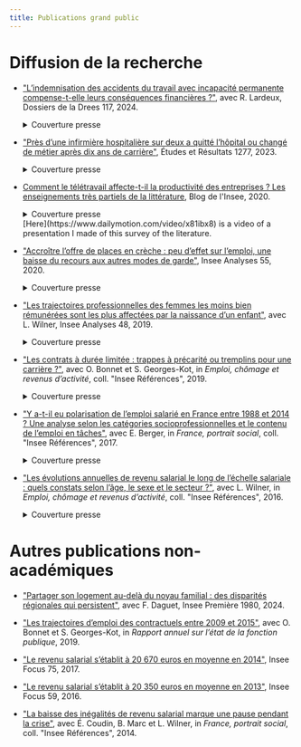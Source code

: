 ```yaml
---
title: Publications grand public
---
```


# Diffusion de la recherche

* ["L’indemnisation des accidents du travail avec incapacité permanente compense-t-elle leurs conséquences financières ?"](https://drees.solidarites-sante.gouv.fr/publications-communique-de-presse/les-dossiers-de-la-drees/230411_DD117_AccidentsTravail), avec R. Lardeux, Dossiers de la Drees 117, 2024.   
     <details>
        <summary>Couverture presse</summary>
     
        <a href="https://www.info-socialrh.fr/conditions-de-travail/accidents-de-travail/accidents-du-travail-une-reinsertion-dans-lemploi-compromise-899936.php">Info Social RH</a>,
        <a href="https://www.sante-et-travail.fr/accidents-du-travail-tres-cher-payes-victimes">Santé & Travail</a>
    </details>
    
    <p></p>

* ["Près d’une infirmière hospitalière sur deux a quitté l’hôpital ou changé de métier après dix ans de carrière"](https://drees.solidarites-sante.gouv.fr/sites/default/files/2023-08/ER1277.pdf), Études et Résultats 1277, 2023.   
     <details>
        <summary>Couverture presse</summary>
     
        <a href="https://www.20minutes.fr/societe/4049914-20230824-sante-apres-dix-ans-carriere-moitie-infirmieres-quittent-hopital-changent-metier">20 Minutes</a>,
        <a href="https://www.francetvinfo.fr/sante/hopital/crise/departs-massifs-d-infirmieres-c-est-du-gachis-humain-et-social-deplore-le-syndicat-national-des-professionnels-infirmiers_6023210.html">France Info</a>,
        <a href="https://www.la-croix.com/Sciences-et-ethique/infirmieres-sont-nombreuses-quitter-lhopital-2023-08-24-1201279896">La Croix</a>,
        <a href="https://www.lefigaro.fr/conjoncture/pres-d-une-infirmiere-sur-deux-a-quitte-l-hopital-ou-change-de-metier-apres-dix-ans-de-carriere-20230824">Le Figaro</a>,
        <a href="https://www.lesechos.fr/economie-france/social/les-infirmieres-toujours-plus-nombreuses-a-quitter-lhopital-1972018">Les Échos</a>,
        <a href="https://www.liberation.fr/societe/sante/apres-dix-ans-de-carriere-pres-de-la-moitie-des-infirmieres-hospitalieres-ont-jete-leponge-20230824_NVATMZZA5BCBVFIHEZAH4PNOXM/">Libération</a>,
        <a href="https://information.tv5monde.com/terriennes/france-les-infirmieres-oubliees-sous-payees-2665338">TV5Monde</a>
    </details>
    
    <p></p>

* [Comment le télétravail affecte-t-il la productivité des entreprises ?
Les enseignements très partiels de la littérature](https://blog.insee.fr/comment-le-teletravail-affecte-t-il-la-productivite-des-entreprises-les-enseignements-tres-partiels-de-la-litterature/), Blog de l'Insee, 2020.
     <details>
        <summary>Couverture presse</summary>
    
        <a href="https://www.alternatives-economiques.fr/on-plus-productif-teletravail/00094959">Alternatives Économiques</a>,
  <a href="https://www.cadre-dirigeant-magazine.com/reussir-en-entreprise/lentreprise-est-elle-plus-productive-avec-le-teletravail-lanalyse-de-linsee/">Cadre & Dirigeant Magazin</a>,
        <a href="https://www.challenges.fr/economie/bataille-d-economistes-autour-de-la-productivite-du-teletravail_738150">Challenges</a>,
        <a href="https://www.info-socialrh.fr/bibliotheque-numerique/entreprise-et-carrieres/1504/les-cles/sans-preparation-ni-volontariat-le-teletravail-pourrait-nuire-a-la-productivite-628278.php">Entreprise & Carrières</a>,
        <a href="https://www.usinenouvelle.com/article/apres-un-an-de-crise-sanitaire-l-impact-du-teletravail-sur-la-productivite-reste-difficile-a-evaluer.N1072454">L'Usine Nouvelle</a>,
        <a href="https://www.latribune.fr/economie/france/teletravail-quel-impact-economique-et-social-862168.html">La Tribune</a>,
        <a href="https://www.lefigaro.fr/conjoncture/le-teletravail-est-il-favorable-a-la-croissance-economique-20210215">Le Figaro</a>.
    </details>
    [Here](https://www.dailymotion.com/video/x81ibx8) is a video of a presentation I made of this survey of the literature.
    <p></p>
* ["Accroître l’offre de places en crèche : peu d’effet sur l’emploi, une baisse du recours aux autres modes de garde"](https://insee.fr/fr/statistiques/4652808), Insee Analyses 55, 2020.   
     <details>
        <summary>Couverture presse</summary>
    
        <a href="https://www.bfmtv.com/economie/la-forte-hausse-du-nombre-de-places-en-creche-n-a-pas-dope-l-emploi-des-femmes_AN-202009070255.html">BFMTV</a>,
        <a href="https://www.espace-social.com/augmentation-du-nombre-de-places-en-creches-un-effet-limite-sur-lemploi-des-meres-insee/">Espace Social Européen</a>,
        <a href="https://www.europe1.fr/societe/laugmentation-des-places-en-creche-a-eu-peu-deffet-sur-lemploi-des-meres-selon-linsee-3990331">Europe 1</a>,
        <a href="https://www.lassmat.fr/actualites/nouvelles-professionnelles/places-en-creche-effets-limites-pour-l-emploi-et-negatifs-pour">L'Assmat</a>,
        <a href="https://www.laprovence.com/actu/en-direct/6100926/laugmentation-des-places-en-creche-na-eu-que-peu-deffet-sur-lemploi-des-meres-selon-linsee.html">La Provence</a>,
        <a href="https://www.journaldesfemmes.fr/maman/bebe/2658319-places-en-creche-emploi-des-meres-insee/">Le Journal des Femmes</a>,
        <a href="https://www.lefigaro.fr/social/creer-des-creches-a-peu-d-impact-sur-l-emploi-des-femmes-20200907">Le Figaro</a>,
         <a href="https://www.leparisien.fr/societe/les-meres-des-jeunes-enfants-n-ont-pas-beneficie-de-l-augmentation-des-places-en-creche-07-09-2020-8380308.php">Le Parisien</a>,
        <a href="https://www.lesechos.fr/politique-societe/societe/sur-le-marche-du-travail-les-meres-ne-profitent-pas-de-la-creation-de-places-en-creche-1240147">Les Échos</a>,
        <a href="https://lesprosdelapetiteenfance.fr/vie-professionnelle/paroles-de-pro/chroniques/les-chroniques-de-pierre-moisset/de-la-faible-utilite-des-creches-par-pierre-moisset">Les Pros de la Petite Enfance</a>,
        <a href="https://www.maire-info.com/petite-enfance/selon-l'insee-l'accroissement-du-nombre-de-places-en-creche-n'influe-pas-(encore)-sur-l'emploi-des-meres-article-24473">Maire Info</a>.
    </details>
    
    <p></p>

* ["Les trajectoires professionnelles des femmes les moins bien rémunérées sont les plus affectées par la naissance d’un enfant"](https://insee.fr/fr/statistiques/4226475), avec L. Wilner, Insee Analyses 48, 2019.
    <details>
        <summary>Couverture presse</summary>
    
        <a href="https://www.alternatives-economiques.fr/faut-travailler-faire-plaisir-a-entourage/00090661">Alternatives Économiques</a>,
        <a href="https://www.bfmtv.com/economie/comment-l-arrivee-d-un-enfant-accroit-les-differences-salariales-entre-hommes-et-femmes-1784408.html">BFMTV</a>,
        <a href="https://www.challenges.fr/femmes/cinq-ans-apres-l-arrivee-d-un-enfant-les-meres-perdent-25-de-leurs-revenus-salariaux_679076">Challenges</a>,
        <a href="https://www.cnews.fr/france/2019-10-10/selon-une-etude-de-linsee-larrivee-dun-enfant-pese-sur-le-salaire-des-meres">CNews</a>,
        <a href="https://www.cosmopolitan.fr/avoir-un-enfant-fait-baisser-le-salaire-de-la-femme-mais-pas-celui-de-l-homme,2033497.asp">Cosmopolitan</a>,
        <a href="https://www.dna.fr/magazine-lifestyle/2019/12/08/le-regret-d-etre-mere-un-tabou-difficile-a-briser">Dernières Nouvelles d'Alsace</a>,
        <a href="https://www.francetvinfo.fr/economie/emploi/carriere/vie-professionnelle/emploi-des-femmes/avoir-un-enfant-fait-baisser-les-salaires-des-femmes-selon-l-insee_3654475.html">France 2</a>,
        <a href="https://www.francetvinfo.fr/economie/emploi/carriere/vie-professionnelle/emploi-des-femmes/l-arrivee-d-un-enfant-pese-sur-le-salaire-des-meres-rarement-celui-des-peres-selon-l-insee_3653423.html">France Info</a>,
        <a href="https://www.franceinter.fr/quand-les-enfants-naissent-les-salaires-des-femmes-baissent">France Inter</a>,
        <a href="https://www.glamourparis.com/societe/travail/articles/larrivee-dun-enfant-ferait-baisser-le-salaire-des-femmes-mais-pas-celui-des-hommes/77278">Glamour</a>,
        <a href="https://lentreprise.lexpress.fr/actualites/1/actualites/l-arrivee-d-un-enfant-pese-sur-le-salaire-des-meres-rarement-des-peres-insee_2102653.html">L'Express</a>,
        <a href="https://www.humanite.fr/inegalites-femmes-hommes-la-double-peine-des-travailleuses-pauvres-678544">L'Humanité</a>,
        <a href="https://www.linfodurable.fr/larrivee-dun-enfant-pese-sur-le-salaire-des-meres-rarement-des-peres-insee-14163">L'info durable</a>,
        <a href="https://www.lefigaro.fr/social/l-arrivee-d-un-enfant-penalise-les-femmes-salariees-20191010">Le Figaro</a>,
        <a href="https://www.lejdd.fr/Societe/salaire-5-chiffres-pour-comprendre-les-inegalites-entre-les-femmes-et-les-hommes-3929518">Le Journal du Dimanche</a>,
        <a href="https://www.lemonde.fr/economie/article/2019/10/15/la-parite-homme-femme-progresse-trop-lentement-en-europe_6015567_3234.html">Le Monde</a>,
        <a href="https://www.monde-diplomatique.fr/mav/168/FILLIEULE/61023">Le Monde Diplomatique</a>,
        <a href="https://www.lesechos.fr/economie-france/social/comment-larrivee-dun-enfant-impacte-la-trajectoire-professionnelle-des-femmes-1139055">Les Échos</a>,
        <a href="http://www.leparisien.fr/societe/5-ans-apres-l-arrivee-d-un-enfant-les-femmes-ont-perdu-un-quart-de-leurs-revenus-10-10-2019-8170560.php">Le Parisien</a>,
        <a href="https://www.mieuxvivre-votreargent.fr/vie-pratique/salaire/2019/10/11/cinq-ans-apres-larrivee-dun-enfant-les-femmes-perdent-un-quart-de-leur-salaire/">Mieux Vivre</a>,
        <a href="https://www.ouest-france.fr/societe/egalite-hommes-femmes/l-arrivee-d-un-enfant-impacte-davantage-le-salaire-des-meres-que-celui-des-peres-6558318">Ouest France</a>,
        <a href="https://www.scienceshumaines.com/le-premier-enfant-un-frein-salarial-pour-les-meres_fr_41810.html">Sciences Humaines</a>.
    </details>

    <p></p>

* ["Les contrats à durée limitée : trappes à précarité ou tremplins pour une carrière ?"](https://www.insee.fr/fr/statistiques/4183052?sommaire=4182950), avec O. Bonnet et S. Georges-Kot, in *Emploi, chômage et revenus d’activité*, coll. "Insee Références", 2019.
    <details>
        <summary>Couverture presse</summary>
    
            <a href="https://www.20minutes.fr/economie/2554827-20190702-cdd-vraiment-tremplin-vers-cdi-vers-belle-carriere">20 Minutes</a>,
            <a href="https://www.bfmtv.com/economie/contrats-courts-un-premier-pas-vers-un-cdi-ou-un-piege-a-precaires-1724102.html">BFMTV</a>,
            <a href="https://www.challenges.fr/emploi/les-contrats-courts-sont-ils-enferment-ils-dans-la-precarite_662081"> Challenges</a>,
            <a href="https://www.francetvinfo.fr/economie/emploi/emploi-le-cdd-ne-debouche-pas-forcement-sur-le-cdi_3519703.html"> France 3</a>,
            <a href="https://www.francebleu.fr/infos/economie-social/moins-d-un-cdd-sur-deux-mene-a-un-cdi-selon-l-insee-1562125248">France Bleu</a>,
            <a href="https://www.franceinter.fr/les-contrats-precaires-ont-de-plus-en-plus-de-mal-a-se-trouver-une-place-dans-le-marche-du-travail">France Inter</a>,
            <a href="https://lentreprise.lexpress.fr/rh-management/recrutement/cdd-des-chiffres-explosifs_2087447.html">L'Express</a>,
            <a href="https://www.la-croix.com/Economie/Social/jeunes-contrat-court-tremplin-vers-lemploi-2019-07-02-1201032894">La Croix</a>,
            <a href="https://www.latribune.fr/economie/france/a-peine-1-salarie-sur-2-en-cdd-est-en-cdi-sept-ans-plus-tard-822433.html">La Tribune</a>,
            <a href="https://www.lefigaro.fr/decideurs/les-contrats-courts-juges-comme-precaires-facilitent-aussi-l-insertion-professionnelle-20190706">Le Figaro</a>,
            <a href="https://www.lesechos.fr/economie-france/social/contrats-courts-linsee-accredite-la-these-de-la-trappe-a-precarite-1035069">Les Échos</a>,
            <a href="https://www.liberation.fr/france/2019/07/02/chomage-disette-salariale-le-difficile-parcours-professionnel-des-cdd_1737517">Libération</a>,
            <a href="http://rebondir.fr/actualites-emploi/les-contrats-a-duree-limitee-entre-tremplins-pour-une-carriere-et-trappes-a-precarite-insee-02072019">Rebondir</a>.
    </details>

    <p></p>

* ["Y a-t-il eu polarisation de l’emploi salarié en France entre 1988 et 2014 ? Une analyse selon les catégories socioprofessionnelles et le contenu de l’emploi en tâches"](https://www.insee.fr/fr/statistiques/3197271?sommaire=3197289), avec E. Berger, in *France, portrait social*, coll. "Insee Références", 2017.
    <details>
        <summary>Couverture presse</summary>
    
            <a href="https://www.challenges.fr/emploi/marche-de-l-emploi/pourquoi-le-marche-du-travail-francais-ne-se-polarise-comme-aux-etats-unis_514889">Challenges</a>,
            <a href="https://lentreprise.lexpress.fr/actualites/1/actualites/en-france-un-marche-du-travail-moins-polarise-qu-aux-usa-insee_1962604.html">L'Express</a>
            <a href="https://www.lesechos.fr/2017/11/les-classes-moyennes-font-de-la-resistance-en-france-188546">Les Échos</a>,
            <a href="https://www.liberation.fr/france/2017/11/21/l-insee-portraitiste-d-une-france-temperee_1611493">Libération</a>.
   </details>
   
    <p></p>

* ["Les évolutions annuelles de revenu salarial le long de l’échelle salariale : quels constats selon l’âge,
le sexe et le secteur ?"](https://www.insee.fr/fr/statistiques/2122740?sommaire=2122750), avec L. Wilner, in *Emploi, chômage et revenus d’activité*, coll. "Insee Références", 2016.
    <details>
        <summary>Couverture presse</summary>
    
            <a href="https://bfmbusiness.bfmtv.com/observatoire/un-salarie-gagne-4-fois-plus-a-40-ans-qu-a-25-ans-1001513.html">BFMTV</a>,
            <a href="https://www.lefigaro.fr/economie/le-scan-eco/dessous-chiffres/2016/07/05/29006-20160705ARTFIG00265-votre-salaire-evolue-t-il-normalement.php">Le Figaro</a>.
   </details>

   <p></p>


# Autres publications non-académiques

* ["Partager son logement au-delà du noyau familial : des disparités régionales qui persistent"](https://www.insee.fr/fr/statistiques/7749698), avec F. Daguet, Insee Première 1980, 2024.

* ["Les trajectoires d’emploi des contractuels entre 2009 et 2015"](https://www.fonction-publique.gouv.fr/files/files/statistiques/rapports_annuels/2019/07_Dossier-Cotractuels_trajectoires-2019.pdf), avec O. Bonnet et S. Georges-Kot, in *Rapport annuel sur l’état de la fonction publique*, 2019.

* ["Le revenu salarial s’établit à 20 670 euros en moyenne en 2014"](https://www.insee.fr/fr/statistiques/2560524), Insee Focus 75, 2017.

* ["Le revenu salarial s’établit à 20 350 euros en moyenne en 2013"](https://www.insee.fr/fr/statistiques/2018997), Insee Focus 59, 2016.

* ["La baisse des inégalités de revenu salarial marque une pause pendant la crise"](https://www.insee.fr/fr/statistiques/1288514?sommaire=1288529), avec É. Coudin, B. Marc et L. Wilner, in *France, portrait social*, coll. "Insee Références", 2014. 

